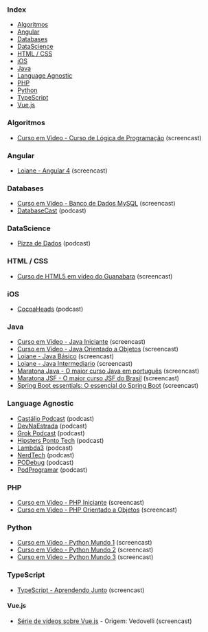 ### Index

* [Algoritmos](#algoritmos)
* [Angular](#angular)
* [Databases](#databases)
* [DataScience](#datascience)
* [HTML / CSS](#html--css)
* [iOS](#ios)
* [Java](#java)
* [Language Agnostic](#language-agnostic)
* [PHP](#php)
* [Python](#python)
* [TypeScript](#typescript)
* [Vue.js](#vuejs)


### Algoritmos

* [Curso em Vídeo - Curso de Lógica de Programação](https://www.youtube.com/playlist?list=PLHz_AreHm4dmSj0MHol_aoNYCSGFqvfXV) (screencast)


### Angular

* [Loiane - Angular 4](https://www.youtube.com/watch?v=tPOMG0D57S0&list=PLGxZ4Rq3BOBoSRcKWEdQACbUCNWLczg2G) (screencast)


### Databases

* [Curso em Vídeo - Banco de Dados MySQL](https://www.youtube.com/playlist?list=PLHz_AreHm4dkBs-795Dsgvau_ekxg8g1r) (screencast)
* [DatabaseCast](http://databasecast.com.br) (podcast)


### DataScience

* [Pizza de Dados](https://pizzadedados.com) (podcast)


### HTML / CSS

* [Curso de HTML5 em vídeo do Guanabara](https://www.youtube.com/playlist?list=PLHz_AreHm4dlAnJ_jJtV29RFxnPHDuk9o) (screencast)


### iOS

* [CocoaHeads](http://www.cocoaheads.com.br/podcasts) (podcast)


### Java

* [Curso em Vídeo - Java Iniciante](https://www.youtube.com/playlist?list=PLHz_AreHm4dkI2ZdjTwZA4mPMxWTfNSpR) (screencast)
* [Curso em Vídeo - Java Orientado a Objetos](https://www.youtube.com/playlist?list=PLHz_AreHm4dkqe2aR0tQK74m8SFe-aGsY) (screencast)
* [Loiane - Java Básico](https://www.youtube.com/watch?v=LnORjqZUMIQ&list=PLGxZ4Rq3BOBq0KXHsp5J3PxyFaBIXVs3r) (screencast)
* [Loiane - Java Intermediario](https://www.youtube.com/watch?v=EdEKx24xHGc&list=PLGxZ4Rq3BOBoqYyFWOV_YbfBW80YGAGEI) (screencast)
* [Maratona Java - O maior curso Java em português](https://www.youtube.com/playlist?list=PL62G310vn6nHrMr1tFLNOYP_c73m6nAzL) (screencast)
* [Maratona JSF - O maior curso JSF do Brasil](https://www.youtube.com/playlist?list=PL62G310vn6nHSNpACkELWiPlM8J8z8t5J) (screencast)
* [Spring Boot essentials: O essencial do Spring Boot](https://www.youtube.com/playlist?list=PL62G310vn6nF3gssjqfCKLpTK2sZJ_a_1) (screencast)


### Language Agnostic

 * [Castálio Podcast](http://castalio.info) (podcast)
 * [DevNaEstrada](http://devnaestrada.com.br) (podcast)
 * [Grok Podcast](http://www.grokpodcast.com) (podcast)
 * [Hipsters Ponto Tech](http://hipsters.tech) (podcast)
 * [Lambda3](https://blog.lambda3.com.br/category/podcast) (podcast)
 * [NerdTech](https://jovemnerd.com.br/playlist/nerdtech) (podcast)
 * [PODebug](http://www.podebug.com) (podcast)
 * [PodProgramar](https://mundopodcast.com.br/podprogramar) (podcast)


### PHP

* [Curso em Vídeo - PHP Iniciante](https://www.youtube.com/watch?v=F7KzJ7e6EAc&list=PLHz_AreHm4dm4beCCCmW4xwpmLf6EHY9k) (screencast)
* [Curso em Vídeo - PHP Orientado a Objetos](https://www.youtube.com/watch?v=KlIL63MeyMY&list=PLHz_AreHm4dmGuLII3tsvryMMD7VgcT7x) (screencast)


### Python

* [Curso em Vídeo - Python Mundo 1](https://www.youtube.com/watch?v=S9uPNppGsGo&list=PLHz_AreHm4dlKP6QQCekuIPky1CiwmdI6) (screencast)
* [Curso em Vídeo - Python Mundo 2](https://www.youtube.com/watch?v=nJkVHusJp6E&list=PLHz_AreHm4dk_nZHmxxf_J0WRAqy5Czye) (screencast)
* [Curso em Vídeo - Python Mundo 3](https://www.youtube.com/watch?v=0LB3FSfjvao&list=PLHz_AreHm4dksnH2jVTIVNviIMBVYyFnH) (screencast)


### TypeScript

* [TypeScript - Aprendendo Junto](https://www.youtube.com/playlist?list=PL62G310vn6nGg5OzjxE8FbYDzCs_UqrUs) (screencast)


#### Vue.js

* [Série de vídeos sobre Vue.js](https://vimeo.com/channels/1115590/videos/) - Origem: Vedovelli  (screencast)


